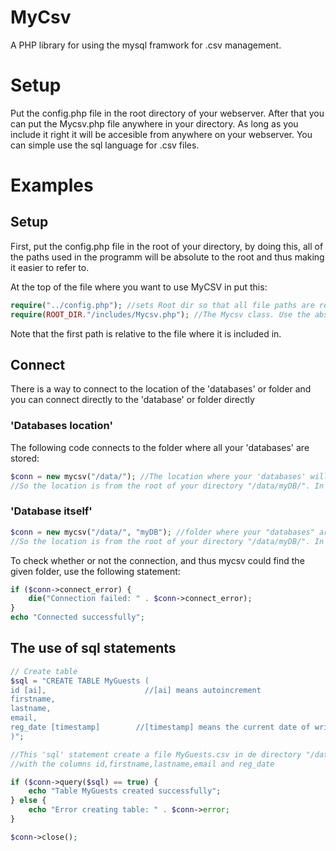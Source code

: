 # MyCsv
A PHP library for using the mysql framwork for .csv management.

# Setup
Put the config.php file in the root directory of your webserver. 
After that you can put the Mycsv.php file anywhere in your directory. As long as you include it right it will be accesible from 
anywhere on your webserver. You can simple use the sql language for .csv files. 

# Examples
## Setup
First, put the config.php file in the root of your directory, by doing this, all of the paths used in the programm will be absolute to the root and thus making it easier to refer to.

At the top of the file where you want to use MyCSV in put this:
```php
require("../config.php"); //sets Root dir so that all file paths are relative to the webservers root
require(ROOT_DIR."/includes/Mycsv.php"); //The Mycsv class. Use the absolute path from root after ROOT_DIR
```
Note that the first path is relative to the file where it is included in.

## Connect
There is a way to connect to the location of the 'databases' or folder and you can connect directly to the 'database' or folder directly
### 'Databases location'
The following code connects to the folder where all your 'databases' are stored:
```php
$conn = new mycsv("/data/"); //The location where your 'databases' will be created is (from root) /data/. 
//So the location is from the root of your directory "/data/myDB/". In here will your tables or .csv files be stored.
```
### 'Database itself'
```php
$conn = new mycsv("/data/", "myDB"); //folder where your "databases" are stored and the name of your "database" aka folder. 
//So the location is from the root of your directory "/data/myDB/". In here will your tables or .csv files be stored.
```
To check whether or not the connection, and thus mycsv could find the given folder, use the following statement:
```php
if ($conn->connect_error) {
    die("Connection failed: " . $conn->connect_error);
} 
echo "Connected successfully";
```

## The use of sql statements

```php
// Create table
$sql = "CREATE TABLE MyGuests (
id [ai],                      //[ai] means autoincrement
firstname,
lastname,
email,
reg_date [timestamp]        //[timestamp] means the current date of writing the data to the .csv file. 
)";

//This 'sql' statement create a file MyGuests.csv in de directory "/data/myDB/" 
//with the columns id,firstname,lastname,email and reg_date

if ($conn->query($sql) == true) {
    echo "Table MyGuests created successfully";
} else {
    echo "Error creating table: " . $conn->error;
}

$conn->close();

```
